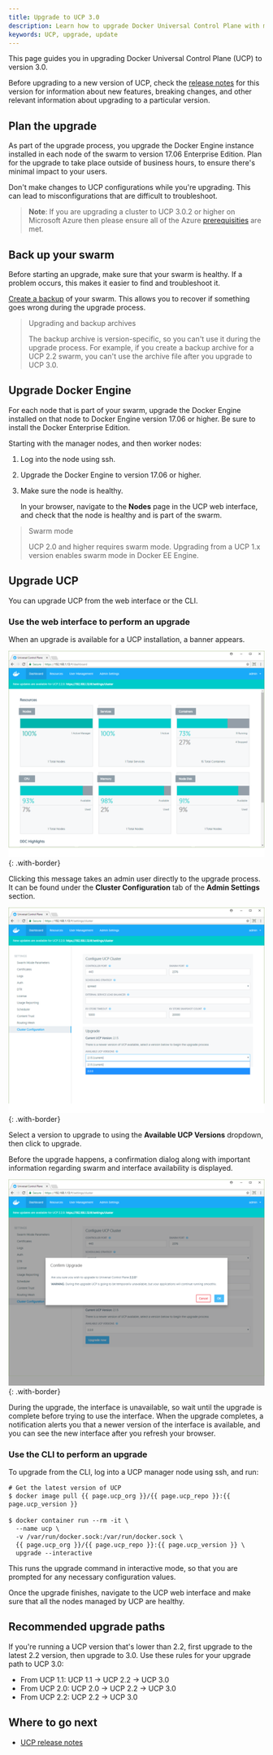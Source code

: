 ```yaml
---
title: Upgrade to UCP 3.0
description: Learn how to upgrade Docker Universal Control Plane with minimal impact to your users.
keywords: UCP, upgrade, update
---
```


This page guides you in upgrading Docker Universal Control Plane (UCP) to
version 3.0.

Before upgrading to a new version of UCP, check the
[release notes](../../release-notes/index.md) for this version for information
about new features, breaking changes, and other relevant information about
upgrading to a particular version.

## Plan the upgrade

As part of the upgrade process, you upgrade the Docker Engine instance installed
in each node of the swarm to version 17.06 Enterprise Edition. Plan for the
upgrade to take place outside of business hours, to ensure there's minimal
impact to your users.

Don't make changes to UCP configurations while you're upgrading.
This can lead to misconfigurations that are difficult to troubleshoot.

> **Note**: If you are upgrading a cluster to UCP 3.0.2 or higher on Microsoft
> Azure then please ensure all of the Azure [prerequisities](install-on-azure.md/#azure-prerequisites)
> are met.

## Back up your swarm

Before starting an upgrade, make sure that your swarm is healthy. If a problem
occurs, this makes it easier to find and troubleshoot it.

[Create a backup](../backups-and-disaster-recovery.md) of your swarm.
This allows you to recover if something goes wrong during the upgrade process.

> Upgrading and backup archives
>
> The backup archive is version-specific, so you can't use it during the
> upgrade process. For example, if you create a backup archive for a UCP 2.2
> swarm, you can't use the archive file after you upgrade to UCP 3.0.

## Upgrade Docker Engine

For each node that is part of your swarm, upgrade the Docker Engine
installed on that node to Docker Engine version 17.06 or higher. Be sure
to install the Docker Enterprise Edition.

Starting with the manager nodes, and then worker nodes:

1. Log into the node using ssh.
2. Upgrade the Docker Engine to version 17.06 or higher.
3. Make sure the node is healthy.

    In your browser, navigate to the **Nodes** page in the UCP web interface,
    and check that the node is healthy and is part of the swarm.

> Swarm mode
>
> UCP 2.0 and higher requires swarm mode. Upgrading from a UCP 1.x version
> enables swarm mode in Docker EE Engine.

## Upgrade UCP

You can upgrade UCP from the web interface or the CLI.

### Use the web interface to perform an upgrade

When an upgrade is available for a UCP installation, a banner appears.

![](../../images/upgrade-ucp-1.png){: .with-border}

Clicking this message takes an admin user directly to the upgrade process.
It can be found under the **Cluster Configuration** tab of the **Admin
 Settings** section.

![](../../images/upgrade-ucp-2.png){: .with-border}

Select a version to upgrade to using the **Available UCP Versions** dropdown,
then click to upgrade.

Before the upgrade happens, a confirmation dialog along with important
information regarding swarm and interface availability is displayed.

![](../../images/upgrade-ucp-3.png){: .with-border}

During the upgrade, the interface is unavailable, so wait until the upgrade is complete
before trying to use the interface. When the upgrade completes, a notification alerts
you that a newer version of the interface is available, and you can see the new interface
after you refresh your browser.

### Use the CLI to perform an upgrade

To upgrade from the CLI, log into a UCP manager node using ssh, and run:

```
# Get the latest version of UCP
$ docker image pull {{ page.ucp_org }}/{{ page.ucp_repo }}:{{ page.ucp_version }}

$ docker container run --rm -it \
  --name ucp \
  -v /var/run/docker.sock:/var/run/docker.sock \
  {{ page.ucp_org }}/{{ page.ucp_repo }}:{{ page.ucp_version }} \
  upgrade --interactive
```

This runs the upgrade command in interactive mode, so that you are prompted
for any necessary configuration values.

Once the upgrade finishes, navigate to the UCP web interface and make sure that
all the nodes managed by UCP are healthy.

## Recommended upgrade paths

If you're running a UCP version that's lower than 2.2, first upgrade to the
latest 2.2 version, then upgrade to 3.0. Use these rules for your upgrade
path to UCP 3.0:

- From UCP 1.1: UCP 1.1 -> UCP 2.2 -> UCP 3.0
- From UCP 2.0: UCP 2.0 -> UCP 2.2 -> UCP 3.0
- From UCP 2.2: UCP 2.2 -> UCP 3.0

## Where to go next

* [UCP release notes](../../release-notes/index.md)
